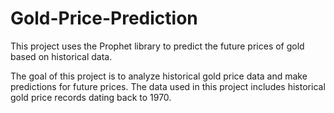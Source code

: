 # Gold-Price-Prediction

This project uses the Prophet library to predict the future prices of gold based on historical data. 

The goal of this project is to analyze historical gold price data and make predictions for future prices. The data used in this project includes historical gold price records dating back to 1970.
